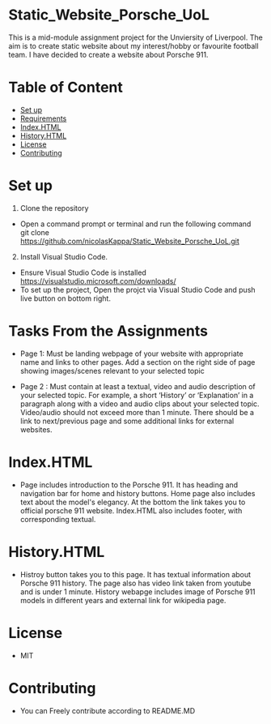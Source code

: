 # Static_Website_Porsche_UoL
This is a mid-module assignment project for the Unviersity of Liverpool. The aim is to create static website about my interest/hobby or favourite football team. I have decided to create a website about Porsche 911. 

# Table of Content
- [Set up](#Set-up)
- [Requirements](#requirements)
- [Index.HTML](#Index.HTML)
- [History.HTML](#History.HTML)
- [License](#License)
- [Contributing](#Contributing)




# Set up

1. Clone the repository
- Open a command prompt or terminal and run the following command\
git clone https://github.com/nicolasKappa/Static_Website_Porsche_UoL.git

2. Install Visual Studio Code.
- Ensure Visual Studio Code is installed https://visualstudio.microsoft.com/downloads/
- To set up the project, Open the projct via Visual Studio Code and push live button on bottom right. 


# Tasks From the Assignments
 * Page 1: Must be landing webpage of your website with appropriate name and links to other pages. Add a section on the right side of page showing images/scenes relevant to your selected topic

* Page 2 : Must contain at least a textual, video and audio description of your selected topic. For example, a short ‘History’ or ‘Explanation’ in a paragraph along with a video and audio clips about your selected topic. Video/audio should not exceed more than 1 minute. There should be a link to next/previous page and some additional links for external websites.

# Index.HTML
* Page includes introduction to the Porsche 911. It has heading and navigation bar for home and history buttons. Home page also includes text about the model's elegancy. At the bottom the link takes you to official porsche 911 website. Index.HTML also includes footer, with corresponding textual.

 # History.HTML
 * Histroy button takes you to this page. It has textual information about Porsche 911 history. The page also has video link taken from youtube and is under 1 minute. History webapge includes image of Porsche 911 models in different years and external link for wikipedia page.

# License
* MIT

# Contributing
* You can Freely contribute according to README.MD

